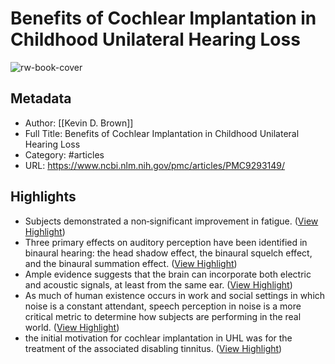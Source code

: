 # Benefits of Cochlear Implantation in Childhood Unilateral Hearing Loss

![rw-book-cover](https://www.ncbi.nlm.nih.gov/corehtml/pmc/pmcgifs/pmc-card-share.jpg?_=0)

## Metadata
- Author: [[Kevin D. Brown]]
- Full Title: Benefits of Cochlear Implantation in Childhood Unilateral Hearing Loss
- Category: #articles
- URL: https://www.ncbi.nlm.nih.gov/pmc/articles/PMC9293149/

## Highlights
- Subjects demonstrated a non‐significant improvement in fatigue. ([View Highlight](https://read.readwise.io/read/01h29m4jdkbyy3rvycmanj3gdp))
- Three primary effects on auditory perception have been identified in binaural hearing: the head shadow effect, the binaural squelch effect, and the binaural summation effect. ([View Highlight](https://read.readwise.io/read/01h29m54jve6zfddbmwxrhpxg0))
- Ample evidence suggests that the brain can incorporate both electric and acoustic signals, at least from the same ear. ([View Highlight](https://read.readwise.io/read/01h29m5m0431pkza2vx8kax9rc))
- As much of human existence occurs in work and social settings in which noise is a constant attendant, speech perception in noise is a more critical metric to determine how subjects are performing in the real world. ([View Highlight](https://read.readwise.io/read/01h29m60z3a4ywfrdv9xmj09wn))
- the initial motivation for cochlear implantation in UHL was for the treatment of the associated disabling tinnitus. ([View Highlight](https://read.readwise.io/read/01h29m6dgf7eaq79zz3erwb0gs))

